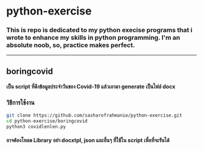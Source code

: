 # python-exercise
### This is repo is dedicated to my python execise programs that i wrote to enhance my skills in python programming. I'm an absolute noob, so, practice makes perfect.
---
## boringcovid
#### เป็น script ที่ดึงข้อมูลประจำวันของ Covid-19 แล้วเอามา generate เป็นไฟล์ docx
### วิธีการใช้งาน
```bash
git clone https://github.com/sasharofrahmanie/python-exercise.git
cd python-exercise/boringcovid
python3 covidlenlen.py
```
#### อาจต้องโหลด Library อย่า docxtpl, json และอื่นๆ ที่ใช้ใน script เพื่อที่จะรันได้
